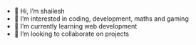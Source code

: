 - 👋 Hi, I’m shailesh
- 👀 I’m interested in coding, development, maths and gaming
- 🌱 I’m currently learning web development
- 💞️ I’m looking to collaborate on projects

